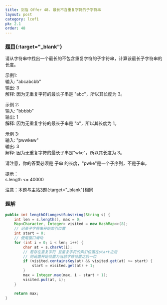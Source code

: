 ```yaml
---
title: 剑指 Offer 48. 最长不含重复字符的子字符串
layout: post
category: lcof1
pk: 2.1
order: 48
---
```


### [题目](https://leetcode-cn.com/problems/zui-chang-bu-han-zhong-fu-zi-fu-de-zi-zi-fu-chuan-lcof/){:target="_blank"}

请从字符串中找出一个最长的不包含重复字符的子字符串，计算该最长子字符串的长度。

示例1:  
输入: "abcabcbb"  
输出: 3  
解释: 因为无重复字符的最长子串是 "abc"，所以其长度为 3。

示例 2:  
输入: "bbbbb"  
输出: 1  
解释: 因为无重复字符的最长子串是 "b"，所以其长度为 1。

示例 3:  
输入: "pwwkew"  
输出: 3  
解释: 因为无重复字符的最长子串是"wke"，所以其长度为 3。

请注意，你的答案必须是 子串 的长度，"pwke"是一个子序列，不是子串。

提示：  
s.length <= 40000

注意：本题与主站[3题](https://leetcode-cn.com/problems/longest-substring-without-repeating-characters/){:target="_blank"}相同

### 题解

```java
public int lengthOfLongestSubstring(String s) {
    int len = s.length(), max = 0;
    Map<Character, Integer> visited = new HashMap<>(8);
    // 记录子字符串开始索引位置
    int start = 0;
    // 使用窗口滑动
    for (int i = 0; i < len; i++) {
        char at = s.charAt(i);
        // 若存在重复字符 且重复字符的索引位置在start之后
        // 则设置开始位置为当前字符位置之后一位
        if (visited.containsKey(at) && visited.get(at) >= start) {
            start = visited.get(at) + 1;
        }
        max = Integer.max(max, i - start + 1);
        visited.put(at, i);
    }

    return max;
}
```